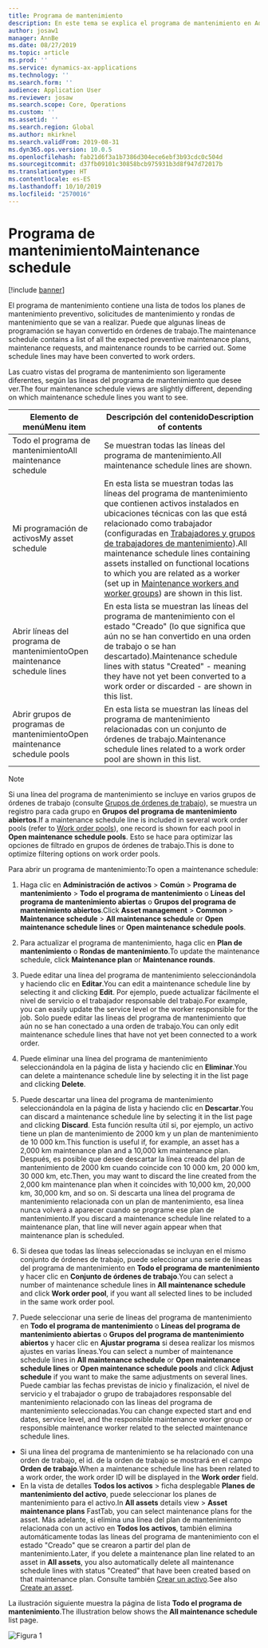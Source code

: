 ```yaml
---
title: Programa de mantenimiento
description: En este tema se explica el programa de mantenimiento en Administración de activos.
author: josaw1
manager: AnnBe
ms.date: 08/27/2019
ms.topic: article
ms.prod: ''
ms.service: dynamics-ax-applications
ms.technology: ''
ms.search.form: ''
audience: Application User
ms.reviewer: josaw
ms.search.scope: Core, Operations
ms.custom: ''
ms.assetid: ''
ms.search.region: Global
ms.author: mkirknel
ms.search.validFrom: 2019-08-31
ms.dyn365.ops.version: 10.0.5
ms.openlocfilehash: fab21d6f3a1b7386d304ece6ebf3b93cdc0c504d
ms.sourcegitcommit: d37fb09101c30858bcb975931b3d8f947d72017b
ms.translationtype: HT
ms.contentlocale: es-ES
ms.lasthandoff: 10/10/2019
ms.locfileid: "2570016"
---
```

# <a name="maintenance-schedule"></a><span data-ttu-id="40879-103">Programa de mantenimiento</span><span class="sxs-lookup"><span data-stu-id="40879-103">Maintenance schedule</span></span>

[!include [banner](../../includes/banner.md)]

 

<span data-ttu-id="40879-104">El programa de mantenimiento contiene una lista de todos los planes de mantenimiento preventivo, solicitudes de mantenimiento y rondas de mantenimiento que se van a realizar. Puede que algunas líneas de programación se hayan convertido en órdenes de trabajo.</span><span class="sxs-lookup"><span data-stu-id="40879-104">The maintenance schedule contains a list of all the expected preventive maintenance plans, maintenance requests, and maintenance rounds to be carried out. Some schedule lines may have been converted to work orders.</span></span>

<span data-ttu-id="40879-105">Las cuatro vistas del programa de mantenimiento son ligeramente diferentes, según las líneas del programa de mantenimiento que desee ver.</span><span class="sxs-lookup"><span data-stu-id="40879-105">The four maintenance schedule views are slightly different, depending on which maintenance schedule lines you want to see.</span></span>

| <span data-ttu-id="40879-106">Elemento de menú</span><span class="sxs-lookup"><span data-stu-id="40879-106">Menu item</span></span>                  | <span data-ttu-id="40879-107">Descripción del contenido</span><span class="sxs-lookup"><span data-stu-id="40879-107">Description of contents</span></span>                                                                                                                                             |
|----------------------------|----------------------------------------------------------------------------------------------------------------------------------------------------------------------------------------------|
| <span data-ttu-id="40879-108">Todo el programa de mantenimiento</span><span class="sxs-lookup"><span data-stu-id="40879-108">All maintenance schedule</span></span>       | <span data-ttu-id="40879-109">Se muestran todas las líneas del programa de mantenimiento.</span><span class="sxs-lookup"><span data-stu-id="40879-109">All maintenance schedule lines are shown.</span></span>     |
| <span data-ttu-id="40879-110">Mi programación de activos</span><span class="sxs-lookup"><span data-stu-id="40879-110">My asset schedule</span></span>        | <span data-ttu-id="40879-111">En esta lista se muestran todas las líneas del programa de mantenimiento que contienen activos instalados en ubicaciones técnicas con las que está relacionado como trabajador (configuradas en [Trabajadores y grupos de trabajadores de mantenimiento](../setup-for-objects/workers-and-worker-groups.md)).</span><span class="sxs-lookup"><span data-stu-id="40879-111">All maintenance schedule lines containing assets installed on functional locations to which you are related as a worker (set up in [Maintenance workers and worker groups](../setup-for-objects/workers-and-worker-groups.md)) are shown in this list.</span></span> |
| <span data-ttu-id="40879-112">Abrir líneas del programa de mantenimiento</span><span class="sxs-lookup"><span data-stu-id="40879-112">Open maintenance schedule lines</span></span> | <span data-ttu-id="40879-113">En esta lista se muestran las líneas del programa de mantenimiento con el estado "Creado" (lo que significa que aún no se han convertido en una orden de trabajo o se han descartado).</span><span class="sxs-lookup"><span data-stu-id="40879-113">Maintenance schedule lines with status "Created" - meaning they have not yet been converted to a work order or discarded - are shown in this list.</span></span>                                            |
| <span data-ttu-id="40879-114">Abrir grupos de programas de mantenimiento</span><span class="sxs-lookup"><span data-stu-id="40879-114">Open maintenance schedule pools</span></span> | <span data-ttu-id="40879-115">En esta lista se muestran las líneas del programa de mantenimiento relacionadas con un conjunto de órdenes de trabajo.</span><span class="sxs-lookup"><span data-stu-id="40879-115">Maintenance schedule lines related to a work order pool are shown in this list.</span></span>                                                                                                                  |

>[!NOTE]
><span data-ttu-id="40879-116">Si una línea del programa de mantenimiento se incluye en varios grupos de órdenes de trabajo (consulte [Grupos de órdenes de trabajo](../work-orders/work-order-pools.md)), se muestra un registro para cada grupo en **Grupos del programa de mantenimiento abiertos**.</span><span class="sxs-lookup"><span data-stu-id="40879-116">If a maintenance schedule line is included in several work order pools (refer to [Work order pools](../work-orders/work-order-pools.md)), one record is shown for each pool in **Open maintenance schedule pools**.</span></span> <span data-ttu-id="40879-117">Esto se hace para optimizar las opciones de filtrado en grupos de órdenes de trabajo.</span><span class="sxs-lookup"><span data-stu-id="40879-117">This is done to optimize filtering options on work order pools.</span></span>

<span data-ttu-id="40879-118">Para abrir un programa de mantenimiento:</span><span class="sxs-lookup"><span data-stu-id="40879-118">To open a maintenance schedule:</span></span>

1. <span data-ttu-id="40879-119">Haga clic en **Administración de activos** > **Común** > **Programa de mantenimiento** > **Todo el programa de mantenimiento** o **Líneas del programa de mantenimiento abiertas** o **Grupos del programa de mantenimiento abiertos**.</span><span class="sxs-lookup"><span data-stu-id="40879-119">Click **Asset management** > **Common** > **Maintenance schedule** > **All maintenance schedule** or **Open maintenance schedule lines** or **Open maintenance schedule pools**.</span></span>

2. <span data-ttu-id="40879-120">Para actualizar el programa de mantenimiento, haga clic en **Plan de mantenimiento** o **Rondas de mantenimiento**.</span><span class="sxs-lookup"><span data-stu-id="40879-120">To update the maintenance schedule, click **Maintenance plan** or **Maintenance rounds**.</span></span> 

3. <span data-ttu-id="40879-121">Puede editar una línea del programa de mantenimiento seleccionándola y haciendo clic en **Editar**.</span><span class="sxs-lookup"><span data-stu-id="40879-121">You can edit a maintenance schedule line by selecting it and clicking **Edit**.</span></span> <span data-ttu-id="40879-122">Por ejemplo, puede actualizar fácilmente el nivel de servicio o el trabajador responsable del trabajo.</span><span class="sxs-lookup"><span data-stu-id="40879-122">For example, you can easily update the service level or the worker responsible for the job.</span></span> <span data-ttu-id="40879-123">Solo puede editar las líneas del programa de mantenimiento que aún no se han conectado a una orden de trabajo.</span><span class="sxs-lookup"><span data-stu-id="40879-123">You can only edit maintenance schedule lines that have not yet been connected to a work order.</span></span>

4. <span data-ttu-id="40879-124">Puede eliminar una línea del programa de mantenimiento seleccionándola en la página de lista y haciendo clic en **Eliminar**.</span><span class="sxs-lookup"><span data-stu-id="40879-124">You can delete a maintenance schedule line by selecting it in the list page and clicking **Delete**.</span></span>

5. <span data-ttu-id="40879-125">Puede descartar una línea del programa de mantenimiento seleccionándola en la página de lista y haciendo clic en **Descartar**.</span><span class="sxs-lookup"><span data-stu-id="40879-125">You can discard a maintenance schedule line by selecting it in the list page and clicking **Discard**.</span></span> <span data-ttu-id="40879-126">Esta función resulta útil si, por ejemplo, un activo tiene un plan de mantenimiento de 2000 km y un plan de mantenimiento de 10 000 km.</span><span class="sxs-lookup"><span data-stu-id="40879-126">This function is useful if, for example, an asset has a 2,000 km maintenance plan and a 10,000 km maintenance plan.</span></span> <span data-ttu-id="40879-127">Después, es posible que desee descartar la línea creada del plan de mantenimiento de 2000 km cuando coincide con 10 000 km, 20 000 km, 30 000 km, etc.</span><span class="sxs-lookup"><span data-stu-id="40879-127">Then, you may want to discard the line created from the 2,000 km maintenance plan when it coincides with 10,000 km, 20,000 km, 30,000 km, and so on.</span></span> <span data-ttu-id="40879-128">Si descarta una línea del programa de mantenimiento relacionada con un plan de mantenimiento, esa línea nunca volverá a aparecer cuando se programe ese plan de mantenimiento.</span><span class="sxs-lookup"><span data-stu-id="40879-128">If you discard a maintenance schedule line related to a maintenance plan, that line will never again appear when that maintenance plan is scheduled.</span></span>

6. <span data-ttu-id="40879-129">Si desea que todas las líneas seleccionadas se incluyan en el mismo conjunto de órdenes de trabajo, puede seleccionar una serie de líneas del programa de mantenimiento en **Todo el programa de mantenimiento** y hacer clic en **Conjunto de órdenes de trabajo**.</span><span class="sxs-lookup"><span data-stu-id="40879-129">You can select a number of maintenance schedule lines in **All maintenance schedule** and click **Work order pool**, if you want all selected lines to be included in the same work order pool.</span></span>

7. <span data-ttu-id="40879-130">Puede seleccionar una serie de líneas del programa de mantenimiento en **Todo el programa de mantenimiento** o **Líneas del programa de mantenimiento abiertas** o **Grupos del programa de mantenimiento abiertos** y hacer clic en **Ajustar programa** si desea realizar los mismos ajustes en varias líneas.</span><span class="sxs-lookup"><span data-stu-id="40879-130">You can select a number of maintenance schedule lines in **All maintenance schedule** or **Open maintenance schedule lines** or **Open maintenance schedule pools** and click **Adjust schedule** if you want to make the same adjustments on several lines.</span></span> <span data-ttu-id="40879-131">Puede cambiar las fechas previstas de inicio y finalización, el nivel de servicio y el trabajador o grupo de trabajadores responsable del mantenimiento relacionado con las líneas del programa de mantenimiento seleccionadas.</span><span class="sxs-lookup"><span data-stu-id="40879-131">You can change expected start and end dates, service level, and the responsible maintenance worker group or responsible maintenance worker related to the selected maintenance schedule lines.</span></span>

- <span data-ttu-id="40879-132">Si una línea del programa de mantenimiento se ha relacionado con una orden de trabajo, el id. de la orden de trabajo se mostrará en el campo **Orden de trabajo**.</span><span class="sxs-lookup"><span data-stu-id="40879-132">When a maintenance schedule line has been related to a work order, the work order ID will be displayed in the **Work order** field.</span></span>  
- <span data-ttu-id="40879-133">En la vista de detalles **Todos los activos** > ficha desplegable **Planes de mantenimiento del activo**, puede seleccionar los planes de mantenimiento para el activo.</span><span class="sxs-lookup"><span data-stu-id="40879-133">In **All assets** details view > **Asset maintenance plans** FastTab, you can select maintenance plans for the asset.</span></span> <span data-ttu-id="40879-134">Más adelante, si elimina una línea del plan de mantenimiento relacionada con un activo en **Todos los activos**, también elimina automáticamente todas las líneas del programa de mantenimiento con el estado "Creado" que se crearon a partir del plan de mantenimiento.</span><span class="sxs-lookup"><span data-stu-id="40879-134">Later, if you delete a maintenance plan line related to an asset in **All assets**, you also automatically delete all maintenance schedule lines with status "Created" that have been created based on that maintenance plan.</span></span> <span data-ttu-id="40879-135">Consulte también [Crear un activo](../objects/create-an-object.md).</span><span class="sxs-lookup"><span data-stu-id="40879-135">See also [Create an asset](../objects/create-an-object.md).</span></span>

<span data-ttu-id="40879-136">La ilustración siguiente muestra la página de lista **Todo el programa de mantenimiento**.</span><span class="sxs-lookup"><span data-stu-id="40879-136">The illustration below shows the **All maintenance schedule** list page.</span></span>

![Figura 1](media/16-preventive-maintenance.png)

